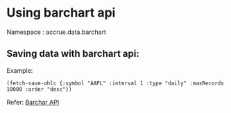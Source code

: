 # Using barchart api

Namespace : accrue.data.barchart

## Saving data with barchart api:

Example:

    (fetch-save-ohlc {:symbol "AAPL" :interval 1 :type "daily" :maxRecords 10000 :order "desc"})

Refer: [Barchar API](http://www.barchartondemand.com/api.php)